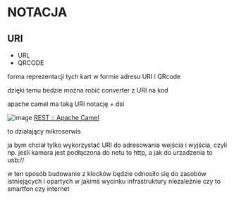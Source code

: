 # NOTACJA 


## URI
+ URL
+ QRCODE

forma reprezentacji tych kart w formie adresu URI i QRcode

dzięki temu bedzie można robić converter z URI na kod

apache camel ma taką URI notację + dsl

![image](https://github.com/kodziaki/karty/assets/5669657/24c7fef5-bbb8-4784-abe1-841e46df9e2c)
[REST :: Apache Camel](https://camel.apache.org/components/4.0.x/rest-component.html)

to działający mikroserwis

ja bym chciał tylko wykorzystać URI do adresowania wejścia i wyjścia, czyli np. jeśli kamera jest podłączona do netu to http, a jak do urzadzenia to usb://

w ten sposób budowanie z klocków będzie odnosiło się do zasobów istniejących i opartych w jakimś wycinku infrastruktury niezależnie czy to smartfon czy internet

